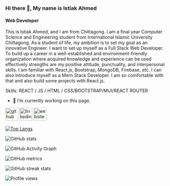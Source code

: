 ### Hi there 👋, My name is Istiak Ahmed
#### Web Developer
This is Istiak Ahmed, and I am from Chittagong. I am a final year Computer Science and Engineering student from International Islamic University Chittagong. As a student of life, my ambition is to set my goal as an innovative Engineer. I want to set up myself as a Full Stack Web Developer. To build up a career in a well-established and environment-friendly organization where acquired knowledge and experience can be used effectively strengths are my positive attitude, punctuality, and interpersonal skills. I am familiar with React.js, Bootstrap, MongoDB, Firebase, etc. I can also introduce myself as a Mern Stack Developer. I am so comfortable with that and also build some projects with React.js.

Skills: REACT / JS / HTML / CSS/BOOTSTRAP/MUI/REACT ROUTER

- 🔭 I’m currently working on this page. 


[<img src='https://cdn.jsdelivr.net/npm/simple-icons@3.0.1/icons/github.svg' alt='github' height='40'>](https://github.com/istiak98)  [<img src='https://cdn.jsdelivr.net/npm/simple-icons@3.0.1/icons/linkedin.svg' alt='linkedin' height='40'>](https://www.linkedin.com/in/https://www.linkedin.com/in/istiak-ahmed-857b92226//)  [<img src='https://cdn.jsdelivr.net/npm/simple-icons@3.0.1/icons/icloud.svg' alt='website' height='40'>](https://istiak-ahmed-rajon.web.app/)  

[![Top Langs](https://github-readme-stats.vercel.app/api/top-langs/?username=istiak98)](https://github.com/anuraghazra/github-readme-stats)

![GitHub stats](https://github-readme-stats.vercel.app/api?username=istiak98&show_icons=true)  

![GitHub Activity Graph](https://activity-graph.herokuapp.com/graph?username=istiak98)  

![GitHub metrics](https://metrics.lecoq.io/istiak98)  

![GitHub streak stats](https://github-readme-streak-stats.herokuapp.com/?user=istiak98)  

![Profile views](https://gpvc.arturio.dev/istiak98)  

